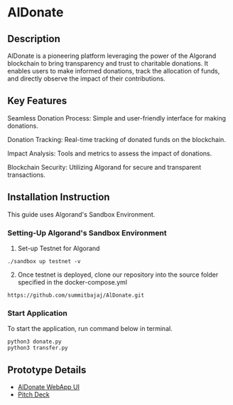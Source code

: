 # AlDonate

## Description
AlDonate is a pioneering platform leveraging the power of the Algorand blockchain to bring transparency and trust to charitable donations. It enables users to make informed donations, track the allocation of funds, and directly observe the impact of their contributions.

## Key Features
Seamless Donation Process: Simple and user-friendly interface for making donations.

Donation Tracking: Real-time tracking of donated funds on the blockchain.

Impact Analysis: Tools and metrics to assess the impact of donations.

Blockchain Security: Utilizing Algorand for secure and transparent transactions.

## Installation Instruction

This guide uses Algorand's Sandbox Environment.

### Setting-Up Algorand's Sandbox Environment

1. Set-up Testnet for Algorand

```
./sandbox up testnet -v
```
2. Once testnet is deployed, clone our repository into the source folder specified in the docker-compose.yml

```
https://github.com/summitbajaj/AlDonate.git
```

### Start Application
To start the application, run command below in terminal.
```
python3 donate.py
python3 transfer.py
```

## Prototype Details
* [AlDonate WebApp UI](https://www.figma.com/file/HEQNhaxIbSRgX0Irysb079/AlDonate-Mock-Up-page?node-id=0%3A1&t=9AEY11fFsMeO0FvC-1)
* [Pitch Deck](https://github.com/summitbajaj/AlDonate/blob/main/AlDonatePitch.pdf)
